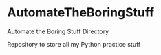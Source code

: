 # AutomateTheBoringStuff
Automate the Boring Stuff Directory

Repository to store all my Python practice stuff
